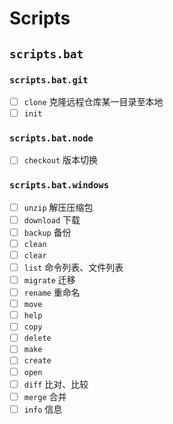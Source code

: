 # Scripts

## `scripts.bat`

### `scripts.bat.git`

- [ ] `clone` 克隆远程仓库某一目录至本地
- [ ] `init`

### `scripts.bat.node`

- [ ] `checkout` 版本切换

### `scripts.bat.windows`

- [ ] `unzip` 解压压缩包
- [ ] `download` 下载
- [ ] `backup` 备份
- [ ] `clean`
- [ ] `clear`
- [ ] `list` 命令列表、文件列表
- [ ] `migrate` 迁移
- [ ] `rename` 重命名
- [ ] `move`
- [ ] `help`
- [ ] `copy`
- [ ] `delete`
- [ ] `make`
- [ ] `create`
- [ ] `open`
- [ ] `diff` 比对、比较
- [ ] `merge` 合并
- [ ] `info` 信息

